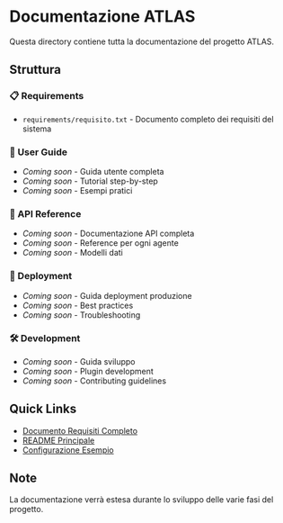 # Documentazione ATLAS

Questa directory contiene tutta la documentazione del progetto ATLAS.

## Struttura

### 📋 Requirements
- `requirements/requisito.txt` - Documento completo dei requisiti del sistema

### 📖 User Guide
- *Coming soon* - Guida utente completa
- *Coming soon* - Tutorial step-by-step
- *Coming soon* - Esempi pratici

### 🔧 API Reference
- *Coming soon* - Documentazione API completa
- *Coming soon* - Reference per ogni agente
- *Coming soon* - Modelli dati

### 🚀 Deployment
- *Coming soon* - Guida deployment produzione
- *Coming soon* - Best practices
- *Coming soon* - Troubleshooting

### 🛠️ Development
- *Coming soon* - Guida sviluppo
- *Coming soon* - Plugin development
- *Coming soon* - Contributing guidelines

## Quick Links

- [Documento Requisiti Completo](requirements/requisito.txt)
- [README Principale](../README.md)
- [Configurazione Esempio](../config.example.yaml)

## Note

La documentazione verrà estesa durante lo sviluppo delle varie fasi del progetto.
